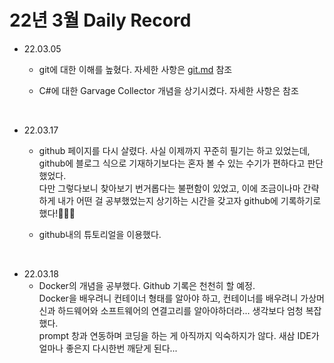 ﻿# 22년 3월 Daily Record

* 22.03.05
	+ git에 대한 이해를 높혔다.
	자세한 사항은 [git.md](https://github.com/Sunny713/TIL/blob/main/git.md) 참조

	
	+ C#에 대한 Garvage Collector 개념을 상기시켰다.
	자세한 사항은 참조

<br>

* 22.03.17
	+ github 페이지를 다시 살렸다.
	사실 이제까지 꾸준히 필기는 하고 있었는데, github에 블로그 식으로 기재하기보다는 혼자 볼 수 있는 수기가 편하다고 판단했었다. <br>
	다만 그렇다보니 찾아보기 번거롭다는 불편함이 있었고, 이에 조금이나마 간략하게 내가 어떤 걸 공부했었는지 상기하는 시간을 갖고자 github에 기록하기로 했다!👏👏👏

	+ github내의 튜토리얼을 이용했다.

<br>

* 22.03.18
	+ Docker의 개념을 공부했다. Github 기록은 천천히 할 예정.<br>
	Docker을 배우려니 컨테이너 형태를 알아야 하고, 컨테이너를 배우려니 가상머신과 하드웨어와 소프트웨어의 연결고리를 알아야하더라... 생각보다 엄청 복잡했다.<br>
	prompt 창과 연동하며 코딩을 하는 게 아직까지 익숙하지가 않다. 새삼 IDE가 얼마나 좋은지 다시한번 깨닫게 된다...

<br>

